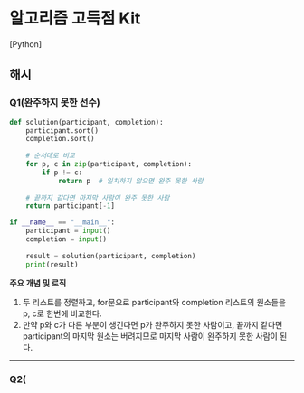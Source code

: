 # 알고리즘 고득점 Kit

[Python] 

## 해시

### Q1(완주하지 못한 선수)
```Python
def solution(participant, completion):
    participant.sort()
    completion.sort()
    
    # 순서대로 비교
    for p, c in zip(participant, completion):
        if p != c:
            return p  # 일치하지 않으면 완주 못한 사람
    
    # 끝까지 같다면 마지막 사람이 완주 못한 사람
    return participant[-1]

if __name__ == "__main__":
    participant = input()
    completion = input()
    
    result = solution(participant, completion)
    print(result)
```
**주요 개념 및 로직**
1. 두 리스트를 정렬하고, for문으로 participant와 completion 리스트의 원소들을 p, c로 한번에 비교한다.
2. 만약 p와 c가 다른 부분이 생긴다면 p가 완주하지 못한 사람이고, 끝까지 같다면 participant의 마지막 원소는 버려지므로 마지막 사람이 완주하지 못한 사람이 된다.

***

### Q2(
